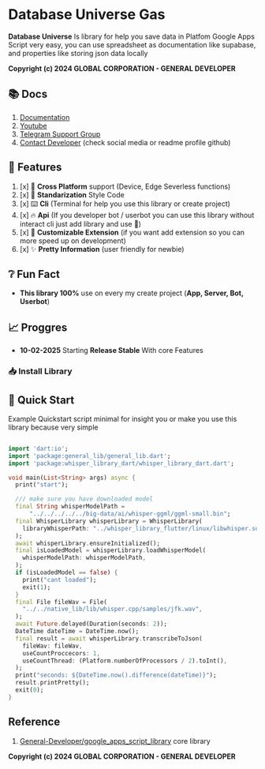 # Database Universe Gas
 
**Database Universe** Is library for help you save data in Platfom Google Apps Script very easy, you can use spreadsheet as documentation like supabase, and properties like storing json data locally

<!-- [![](https://raw.githubusercontent.com/General-Developer/whisper_library/refs/heads/main/assets/demo_background.png)](https://youtu.be/drlqUwJEOg4)

[![](https://raw.githubusercontent.com/globalcorporation/.github/main/.github/logo/powered.png)](https://www.youtube.com/@Global_Corporation) -->

**Copyright (c) 2024 GLOBAL CORPORATION - GENERAL DEVELOPER**

## 📚️ Docs

1. [Documentation](https://youtube.com/@GENERAL_DEV)
2. [Youtube](https://youtube.com/@GENERAL_DEV)
3. [Telegram Support Group](https://t.me/DEVELOPER_GLOBAL_PUBLIC)
4. [Contact Developer](https://github.com/General-Developer) (check social media or readme profile github)

## 🔖️ Features

1. [x] 📱️ **Cross Platform** support (Device, Edge Severless functions)
2. [x] 📜️ **Standarization** Style Code
3. [x] ⌨️ **Cli** (Terminal for help you use this library or create project)
4. [x] 🔥️ **Api** (If you developer bot / userbot you can use this library without interact cli just add library and use 🚀️)
5. [x] 🧩️ **Customizable Extension** (if you want add extension so you can more speed up on development)
6. [x] ✨️ **Pretty Information** (user friendly for newbie)
 
## ❔️ Fun Fact

- **This library 100%** use on every my create project (**App, Server, Bot, Userbot**)
 
## 📈️ Proggres
 
- **10-02-2025**
  Starting **Release Stable** With core Features


### 📥️ Install Library

<!-- 1. **Dart**

```bash
dart pub add whisper_library_dart
```

2. **Flutter**

```bash
flutter pub add whisper_library_flutter ggml_library_flutter
``` 
-->

## 🚀️ Quick Start

Example Quickstart script minimal for insight you or make you use this library because very simple

```dart

import 'dart:io';
import 'package:general_lib/general_lib.dart';
import 'package:whisper_library_dart/whisper_library_dart.dart';

void main(List<String> args) async {
  print("start");

  /// make sure you have downloaded model
  final String whisperModelPath =
      "../../../../../big-data/ai/whisper-ggml/ggml-small.bin";
  final WhisperLibrary whisperLibrary = WhisperLibrary(
    libraryWhisperPath: "../whisper_library_flutter/linux/libwhisper.so",
  );
  await whisperLibrary.ensureInitialized();
  final isLoadedModel = whisperLibrary.loadWhisperModel(
    whisperModelPath: whisperModelPath,
  );
  if (isLoadedModel == false) {
    print("cant loaded");
    exit(1);
  }
  final File fileWav = File(
    "../../native_lib/lib/whisper.cpp/samples/jfk.wav",
  );
  await Future.delayed(Duration(seconds: 2));
  DateTime dateTime = DateTime.now();
  final result = await whisperLibrary.transcribeToJson(
    fileWav: fileWav,
    useCountProccecors: 1,
    useCountThread: (Platform.numberOfProcessors / 2).toInt(),
  );
  print("seconds: ${DateTime.now().difference(dateTime)}");
  result.printPretty();
  exit(0);
}

```

## Reference

1. [General-Developer/google_apps_script_library](https://github.com/General-Developer/google_apps_script_library)
  core library


**Copyright (c) 2024 GLOBAL CORPORATION - GENERAL DEVELOPER**
 